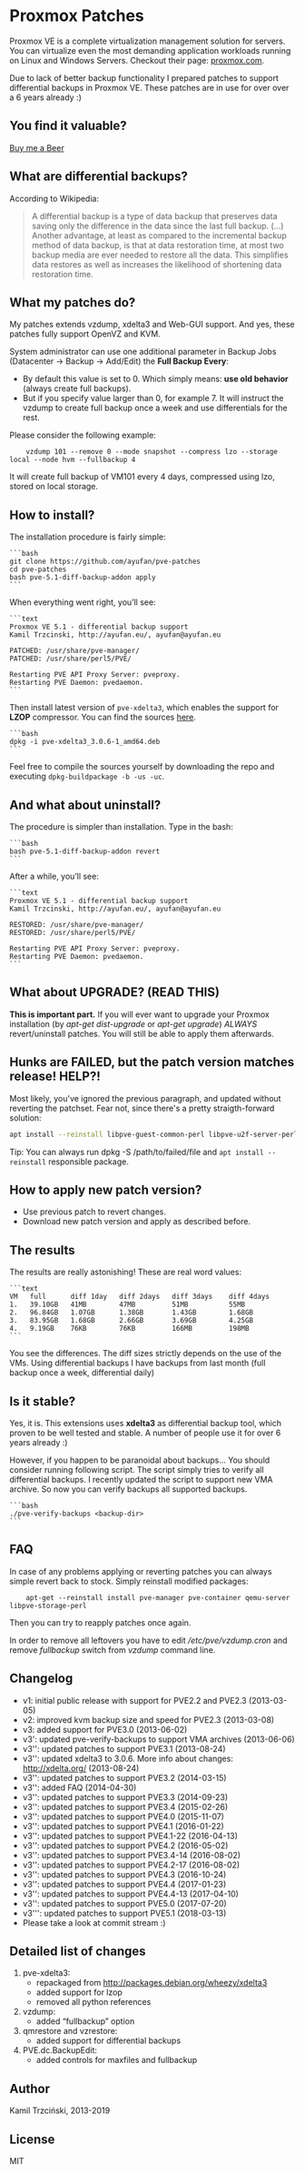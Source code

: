 # Proxmox Patches

Proxmox VE is a complete virtualization management solution for servers. You can virtualize even the most demanding application workloads running on Linux and Windows Servers. Checkout their page: [proxmox.com](http://proxmox.com/products/proxmox-ve).

Due to lack of better backup functionality I prepared patches to support differential backups in Proxmox VE.
These patches are in use for over over a 6 years already :)

<!--more-->

## You find it valuable?

[Buy me a Beer](https://www.paypal.me/ayufanpl)

## What are differential backups?

According to Wikipedia:

> A differential backup is a type of data backup that preserves data saving only the difference in the data since the last full backup. (…) Another advantage, at least as compared to the incremental backup method of data backup, is that at data restoration time, at most two backup media are ever needed to restore all the data. This simplifies data restores as well as increases the likelihood of shortening data restoration time.

## What my patches do?

My patches extends vzdump, xdelta3 and Web-GUI support. And yes, these patches fully support OpenVZ and KVM.

System administrator can use one additional parameter in Backup Jobs (Datacenter -> Backup -> Add/Edit) the **Full Backup Every**:

* By default this value is set to 0. Which simply means: **use old behavior** (always create full backups).
* But if you specify value larger than 0, for example 7. It will instruct the vzdump to create full backup once a week and use differentials for the rest.

Please consider the following example:

        vzdump 101 --remove 0 --mode snapshot --compress lzo --storage local --node hvm --fullbackup 4


It will create full backup of VM101 every 4 days, compressed using lzo, stored on local storage.

## How to install?

The installation procedure is fairly simple:

    ```bash
    git clone https://github.com/ayufan/pve-patches
    cd pve-patches
    bash pve-5.1-diff-backup-addon apply
    ```

When everything went right, you’ll see:

    ```text
    Proxmox VE 5.1 - differential backup support
    Kamil Trzcinski, http://ayufan.eu/, ayufan@ayufan.eu

    PATCHED: /usr/share/pve-manager/
    PATCHED: /usr/share/perl5/PVE/

    Restarting PVE API Proxy Server: pveproxy.
    Restarting PVE Daemon: pvedaemon.
    ```

Then install latest version of `pve-xdelta3`, which enables the support for **LZOP** compressor. You can find the sources [here](https://github.com/ayufan/pve-xdelta3).

    ```bash
    dpkg -i pve-xdelta3_3.0.6-1_amd64.deb
    ```

Feel free to compile the sources yourself by downloading the repo and executing `dpkg-buildpackage -b -us -uc`.

## And what about uninstall?

The procedure is simpler than installation. Type in the bash:

    ```bash
    bash pve-5.1-diff-backup-addon revert
    ```

After a while, you’ll see:

    ```text
    Proxmox VE 5.1 - differential backup support
    Kamil Trzcinski, http://ayufan.eu/, ayufan@ayufan.eu

    RESTORED: /usr/share/pve-manager/
    RESTORED: /usr/share/perl5/PVE/

    Restarting PVE API Proxy Server: pveproxy.
    Restarting PVE Daemon: pvedaemon.
    ```

## What about UPGRADE? (READ THIS)

**This is important part.** If you will ever want to upgrade your Proxmox installation (by *apt-get dist-upgrade* or *apt-get upgrade*) *ALWAYS* revert/uninstall patches. You will still be able to apply them afterwards.

## Hunks are FAILED, but the patch version matches release! HELP?!

Most likely, you've ignored the previous paragraph, and updated without reverting the patchset. Fear not, since there's a pretty straigth-forward solution:

```bash
apt install --reinstall libpve-guest-common-perl libpve-u2f-server-perl pve-xtermjs pve-firewall librados2-perl libpve-apiclient-perl pve-cluster pve-ha-manager pve-container libpve-access-control pve-manager libpve-common-perl libpve-storage-perl qemu-server libpve-http-server-perl
```
Tip: You can always run dpkg -S /path/to/failed/file and `apt install --reinstall` responsible package.

## How to apply new patch version?

* Use previous patch to revert changes.
* Download new patch version and apply as described before.

## The results

The results are really astonishing! These are real word values:

    ```text
    VM   full      diff 1day   diff 2days   diff 3days    diff 4days
    1.   39.10GB   41MB        47MB         51MB          55MB
    2.   96.84GB   1.07GB      1.38GB       1.43GB        1.68GB
    3.   83.95GB   1.68GB      2.66GB       3.69GB        4.25GB
    4.   9.19GB    76KB        76KB         166MB         198MB
    ```

You see the differences. The diff sizes strictly depends on the use of the VMs. Using differential backups I have backups from last month (full backup once a week, differential daily)

## Is it stable?

Yes, it is. This extensions uses **xdelta3** as differential backup tool, which proven to be well tested and stable. A number of people use it for over 6 years already :)

However, if you happen to be paranoidal about backups… You should consider running following script. The script simply tries to verify all differential backups. I recently updated the script to support new VMA archive. So now you can verify backups all supported backups.

    ```bash
    ./pve-verify-backups <backup-dir>
    ```

## FAQ

In case of any problems applying or reverting patches you can always simple revert back to stock. Simply reinstall modified packages:

        apt-get --reinstall install pve-manager pve-container qemu-server libpve-storage-perl 

Then you can try to reapply patches once again.

In order to remove all leftovers you have to edit */etc/pve/vzdump.cron* and remove *fullbackup* switch from *vzdump* command line.

## Changelog

* v1: initial public release with support for PVE2.2 and PVE2.3 (2013-03-05)
* v2: improved kvm backup size and speed for PVE2.3 (2013-03-08)
* v3: added support for PVE3.0 (2013-06-02)
* v3': updated pve-verify-backups to support VMA archives (2013-06-06)
* v3'': updated patches to support PVE3.1 (2013-08-24)
* v3'': updated xdelta3 to 3.0.6. More info about changes: http://xdelta.org/ (2013-08-24)
* v3'': updated patches to support PVE3.2 (2014-03-15)
* v3'': added FAQ (2014-04-30)
* v3'': updated patches to support PVE3.3 (2014-09-23)
* v3'': updated patches to support PVE3.4 (2015-02-26)
* v3'': updated patches to support PVE4.0 (2015-11-07)
* v3'': updated patches to support PVE4.1 (2016-01-22)
* v3'': updated patches to support PVE4.1-22 (2016-04-13)
* v3'': updated patches to support PVE4.2 (2016-05-02)
* v3'': updated patches to support PVE3.4-14 (2016-08-02)
* v3'': updated patches to support PVE4.2-17 (2016-08-02)
* v3'': updated patches to support PVE4.3 (2016-10-24)
* v3'': updated patches to support PVE4.4 (2017-01-23)
* v3'': updated patches to support PVE4.4-13 (2017-04-10)
* v3'': updated patches to support PVE5.0 (2017-07-20)
* v3''': updated patches to support PVE5.1 (2018-03-13)
* Please take a look at commit stream :)

## Detailed list of changes

1. pve-xdelta3:
    * repackaged from http://packages.debian.org/wheezy/xdelta3
    * added support for lzop
    * removed all python references
2. vzdump:
    * added “fullbackup” option
3. qmrestore and vzrestore:
    * added support for differential backups
4. PVE.dc.BackupEdit:
    * added controls for maxfiles and fullbackup

## Author

Kamil Trzciński, 2013-2019

## License

MIT
